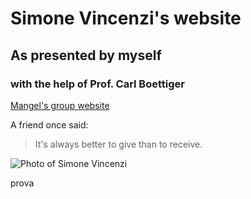 Simone Vincenzi's website
=========================

As presented by myself
-------------------------

### with the help of Prof. Carl Boettiger

[Mangel's group website](http://users.soe.ucsc.edu/~msmangel/)

A friend once said:

> It's always better to give 
> than to receive.

![Photo of Simone Vincenzi](http://www.romagnasport.com/immagini/calcio/stagione_2009_2010/eccellenza_3/girone-a_216/terme-monticelli_2673/dif_79_vincenzi_simone.jpg)


prova 

